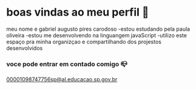 # boas vindas ao meu perfil 🖤

meu nome e gabriel augusto pires carodoso
-estou estudando pela paula oliveira
-estou me desenvolvendo na linguangem javaScript
-utilizo este espaço pra minha organizçao e compartilhando dos projestos desenvolvidos 

### voce pode entrar em contado comigo 📪

00001098747756sp@al.educacao.sp.gov.br

